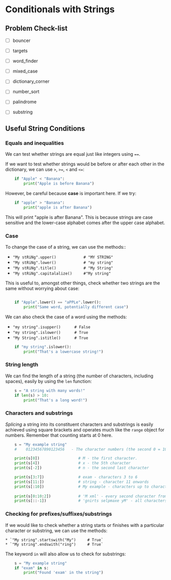 # Conditionals with Strings

## Problem Check-list

- [ ] bouncer
- [ ] targets
- [ ] word_finder 
- [ ] mixed_case
- [ ] dictionary_corner
- [ ] number_sort 
- [ ] palindrome 
- [ ] substring


## Useful String Conditions

### Equals and inequalities

We can test whether strings are equal just like integers using `==`.

If we want to test whether strings would be before or after each other
in the dictionary, we can use `>`, `>=`, `<` and `<=`:

``` python
	if "Apple" < "Banana":
		print("Apple is before Banana")
```

However, be careful because **case** is important here. If we try:

``` python
	if "apple" > "Banana":
		print("apple is after Banana")
```

This will print "apple is after Banana".  This is because strings are case
sensitive and the lower-case alphabet comes after the upper case alphabet.

### Case

To change the case of a string, we can use the methods::
  * `"My stRiNg".upper()			# "MY STRING"`
  * `"My stRiNg".lower()			# "my string"`
  * `"My stRiNg".title()			# "My String"`
  * `"My stRiNg".capitalalize()		#"My string"`

This is useful to, amongst other things, check whether two strings are the
same without worrying about case:

``` python

	if "Apple".lower() == "aPPLe".lower():
		print("Same word, potentially different case")

```

We can also check the case of a word using the methods:
  * `"my string".isupper()		# False`
  * `"my string".islower()		# True`
  * `"My String".istitle()		# True`

``` python
	if "my string".islower():
		print("That's a lowercase string!")
```

### String length

We can find the length of a string (the number of characters, including spaces),
easily by using the `len` function:

``` python
	s = "A string with many words!"
	if len(s) > 10:
		print("That's a long word!")
```

### Characters and substrings

*Splicing* a string into its constituent characters and substrings is easily
achieved using square brackets and operates much like the `range` object for
numbers. Remember that counting starts at 0 here.

``` python
	s = "My example string"
	#	 01234567890123456   - The character numbers (the second 0 = 10 and so on)

	print(s[0])					# M - the first character.
	print(s[4])					# x - the 5th character
	print(s[-2])				# n - the second last character

	print(s[3:7])				# exam - characters 3 to 6
	print(s[11:])				# string - character 11 onwards
	print(s[:10])				# My example - characters up to character 9.
	
	print(s[0:10:2])			# 'M xml' - every second character from 0 to 9
	print(s[::-1])				# 'gnirts selpmaxe yM' - all characters in reverse order
```

### Checking for prefixes/suffixes/substrings

If we would like to check whether a string starts or finishes with a
particular character or substring, we can use the methods:

	* `"My string".startswith("My")		# True`
	* `"My string".endswith("ring")		# True`

The keyword `in` will also allow us to check for substrings:

``` python
	s = "My example string"
	if "exam" in s:
		print("Found 'exam' in the string")

```


